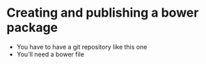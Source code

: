 # Creating and publishing a bower package
- You have to have a git repository like this one
- You'll need a bower file
